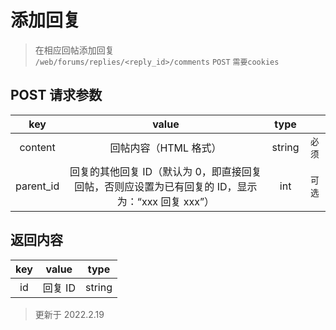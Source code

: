 # 添加回复

> 在相应回帖添加回复  
> `/web/forums/replies/<reply_id>/comments` `POST` `需要cookies`

## POST 请求参数

|    key    |                                              value                                               |  type  |        |
| :-------: | :----------------------------------------------------------------------------------------------: | :----: | :----: |
|  content  |                                      回帖内容（HTML 格式）                                       | string | `必须` |
| parent_id | 回复的其他回复 ID（默认为 0，即直接回复回帖，否则应设置为已有回复的 ID，显示为：“xxx 回复 xxx”） |  int   | `可选` |

## 返回内容

| key |  value  |  type  |
| :-: | :-----: | :----: |
| id  | 回复 ID | string |

> 更新于 2022.2.19
